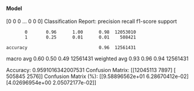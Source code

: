 #### Model
[0 0 0 ... 0 0 0]
Classification Report:
              precision    recall  f1-score   support

           0       0.96      1.00      0.98  12053010
           1       0.25      0.01      0.01    508421

    accuracy                           0.96  12561431
   macro avg       0.60      0.50      0.49  12561431
weighted avg       0.93      0.96      0.94  12561431

Accuracy: 0.9591016342007531
Confusion Matrix:
[[12045113     7897]
 [  505845     2576]]
Confusion Matrix (%):
[[9.58896562e+01 6.28670412e-02]
 [4.02696954e+00 2.05072177e-02]]
